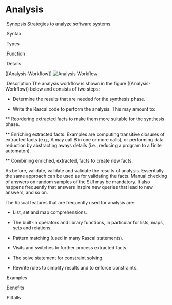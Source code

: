 # Analysis

.Synopsis
Strategies to analyze software systems.

.Syntax

.Types

.Function

.Details


[[Analysis-Workflow]]
![Analysis Workflow]((define-analysis.png))

.Description
The analysis workflow is shown in the figure ((Analysis-Workflow)) below and consists of two steps:

*  Determine the results that are needed for the synthesis phase.

*  Write the Rascal code to perform the analysis. This may amount to:

  **  Reordering extracted facts to make them more suitable for the synthesis phase.

  **  Enriching extracted facts. Examples are computing transitive closures of extracted facts 
      (e.g., A may call B in one or more calls), or performing data reduction by abstracting aways details
      (i.e., reducing a program to a finite automaton).

  **  Combining enriched, extracted, facts to create new facts.


As before, validate, validate and validate the results of analysis. Essentially the same approach can be used as for validating the facts. Manual checking of answers on random samples of the SUI may be mandatory. It also happens frequently that answers inspire new queries that lead to new answers, and so on.

The Rascal features that are frequently used for analysis are:

*  List, set and map comprehensions.

*  The built-in operators and library functions, in particular for lists, maps, sets and relations.

*  Pattern matching (used in many Rascal statements).

*  Visits and switches to further process extracted facts.

*  The solve statement for constraint solving.

*  Rewrite rules to simplify results and to enforce constraints.

.Examples

.Benefits

.Pitfalls

